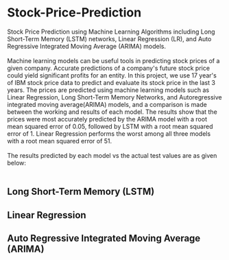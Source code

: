 # Stock-Price-Prediction
Stock Price Prediction using Machine Learning Algorithms including Long Short-Term Memory (LSTM) networks, Linear Regression (LR), and Auto Regressive Integrated Moving Average (ARIMA) models. <br />
<br />
Machine learning models can be useful tools in predicting stock prices of a given company. Accurate predictions of a company's future stock price could yield significant profits for an entity. In this project, we use 17 year's of IBM stock price data to predict and evaluate its stock price in the last 3 years. The prices are predicted using machine learning models such as Linear Regression, Long Short-Term Memory Networks, and Autoregressive integrated moving average(ARIMA) models, and a comparison is made between the working and results of each model. The results show that the prices were most accurately predicted by the ARIMA model with a root mean squared error of 0.05, followed by LSTM with a root mean squared error of 1. Linear Regression performs the worst among all three models with a root mean squared error of 51. <br />
<br />
The results predicted by each model vs the actual test values are as given below: <br />
<br />
## Long Short-Term Memory (LSTM) <br />
## Linear Regression <br />
## Auto Regressive Integrated Moving Average (ARIMA)

